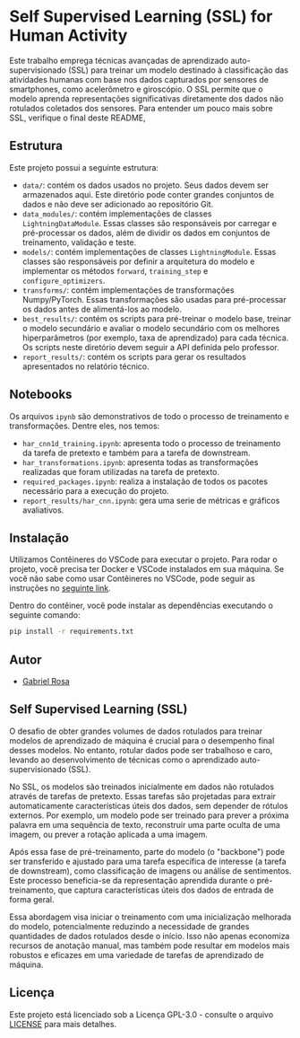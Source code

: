 # Self Supervised Learning (SSL) for Human Activity 
Este trabalho emprega técnicas avançadas de aprendizado auto-supervisionado (SSL) para treinar um modelo destinado à classificação das atividades humanas com base nos dados capturados por sensores de smartphones, como acelerômetro e giroscópio. O SSL permite que o modelo aprenda representações significativas diretamente dos dados não rotulados coletados dos sensores. Para entender um pouco mais sobre SSL, verifique o final deste README,

## Estrutura
Este projeto possui a seguinte estrutura:

- `data/`: contém os dados usados no projeto. Seus dados devem ser armazenados aqui. Este diretório pode conter grandes conjuntos de dados e não deve ser adicionado ao repositório Git.
- `data_modules/`: contém implementações de classes `LightningDataModule`. Essas classes são responsáveis por carregar e pré-processar os dados, além de dividir os dados em conjuntos de treinamento, validação e teste.
- `models/`: contém implementações de classes `LightningModule`. Essas classes são responsáveis por definir a arquitetura do modelo e implementar os métodos `forward`, `training_step` e `configure_optimizers`.
- `transforms/`: contém implementações de transformações Numpy/PyTorch. Essas transformações são usadas para pré-processar os dados antes de alimentá-los ao modelo.
- `best_results/`: contém os scripts para pré-treinar o modelo base, treinar o modelo secundário e avaliar o modelo secundário com os melhores hiperparâmetros (por exemplo, taxa de aprendizado) para cada técnica. Os scripts neste diretório devem seguir a API definida pelo professor.
- `report_results/`: contém os scripts para gerar os resultados apresentados no relatório técnico.

## Notebooks
Os arquivos `ipynb` são demonstrativos de todo o processo de treinamento e transformações. Dentre eles, nos temos:
- `har_cnn1d_training.ipynb`: apresenta todo o processo de treinamento da tarefa de pretexto e também para a tarefa de downstream.
- `har_transformations.ipynb`: apresenta todas as transformações realizadas que foram utilizadas na tarefa de pretexto.
- `required_packages.ipynb`: realiza a instalação de todos os pacotes necessário para a execução do projeto.
- `report_results/har_cnn.ipynb`: gera uma serie de métricas e gráficos avaliativos.

## Instalação
Utilizamos Contêineres do VSCode para executar o projeto. Para rodar o projeto, você precisa ter Docker e VSCode instalados em sua máquina.
Se você não sabe como usar Contêineres no VSCode, pode seguir as instruções no [seguinte link](https://github.com/otavioon/container-workspace).

Dentro do contêiner, você pode instalar as dependências executando o seguinte comando:

```bash
pip install -r requirements.txt
```

## Autor
- [Gabriel Rosa](https://github.com/Sr-Souza-dev)

## Self Supervised Learning (SSL)
O desafio de obter grandes volumes de dados rotulados para treinar modelos de aprendizado de máquina é crucial para o desempenho final desses modelos. No entanto, rotular dados pode ser trabalhoso e caro, levando ao desenvolvimento de técnicas como o aprendizado auto-supervisionado (SSL).

No SSL, os modelos são treinados inicialmente em dados não rotulados através de tarefas de pretexto. Essas tarefas são projetadas para extrair automaticamente características úteis dos dados, sem depender de rótulos externos. Por exemplo, um modelo pode ser treinado para prever a próxima palavra em uma sequência de texto, reconstruir uma parte oculta de uma imagem, ou prever a rotação aplicada a uma imagem.

Após essa fase de pré-treinamento, parte do modelo (o "backbone") pode ser transferido e ajustado para uma tarefa específica de interesse (a tarefa de downstream), como classificação de imagens ou análise de sentimentos. Este processo beneficia-se da representação aprendida durante o pré-treinamento, que captura características úteis dos dados de entrada de forma geral.

Essa abordagem visa iniciar o treinamento com uma inicialização melhorada do modelo, potencialmente reduzindo a necessidade de grandes quantidades de dados rotulados desde o início. Isso não apenas economiza recursos de anotação manual, mas também pode resultar em modelos mais robustos e eficazes em uma variedade de tarefas de aprendizado de máquina.

## Licença
Este projeto está licenciado sob a Licença GPL-3.0 - consulte o arquivo [LICENSE](LICENSE) para mais detalhes.
